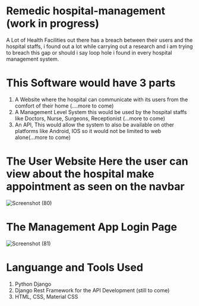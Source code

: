 # Remedic hospital-management (work in progress)
A Lot of Health Facilities out there has a breach between their users and the hospital staffs, 
i found out a lot while carrying out a research and i am trying to breach this gap or should i say loop hole i found in every hospital management system.

# This Software would have 3 parts
1. A Website where the hospital can communicate with its users from the comfort of their home (....more to come)
2. A Management Level System this would be used by the hospital staffs like Doctors, Nurse, Surgeons, Receptionist (...more to come)
3. An API, This would allow the system to also be available on other platforms like Android, IOS so it would not be limited to web alone(...more to come)

<!-- The User Website  -->
# The User Website Here the user can view about the hospital make appointment as seen on the navbar
![Screenshot (80)](https://user-images.githubusercontent.com/40686166/164814321-32c6ff29-2d8b-4e96-b424-c5792e9cfdeb.png)

<!-- The Landing Page -->
# The Management App Login Page
![Screenshot (81)](https://user-images.githubusercontent.com/40686166/164814252-21926d4d-ba79-492b-a05a-a974c82f137b.png)


# Languange and Tools Used 
1. Python Django 
2. Django Rest Framework for the API Development (still to come)
3. HTML, CSS, Material CSS
